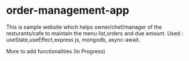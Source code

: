 # order-management-app
This is sample website which helps owner/chef/manager of the resturants/cafe to maintain the menu list,orders and due amount.
Used : useState,useEffect,express js, mongodb, async-await.

More to add functionalities (In Progress)
